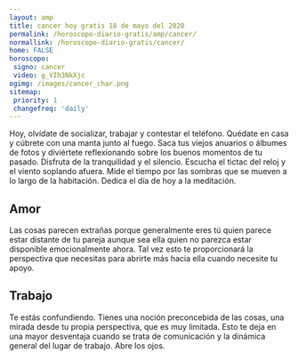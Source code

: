 ```yaml
---
layout: amp
title: cancer hoy gratis 18 de mayo del 2020 
permalink: /horoscopo-diario-gratis/amp/cancer/
normallink: /horoscopo-diario-gratis/cancer/
home: FALSE
horoscopo:
 signo: cancer
 video: g_VIh3NkXjc
ogimg: /images/cancer_char.png
sitemap:
 priority: 1
 changefreq: 'daily'
---
```



Hoy, olvídate de socializar, trabajar y contestar el teléfono. Quédate en casa y cúbrete con una manta junto al fuego. Saca tus viejos anuarios o álbumes de fotos y diviértete reflexionando sobre los buenos momentos de tu pasado. Disfruta de la tranquilidad y el silencio. Escucha el tictac del reloj y el viento soplando afuera. Mide el tiempo por las sombras que se mueven a lo largo de la habitación. Dedica el día de hoy a la meditación.

## Amor

Las cosas parecen extrañas porque generalmente eres tú quien parece estar distante de tu pareja aunque sea ella quien no parezca estar disponible emocionalmente ahora. Tal vez esto te proporcionará la perspectiva que necesitas para abrirte más hacia ella cuando necesite tu apoyo.

## Trabajo

Te estás confundiendo. Tienes una noción preconcebida de las cosas, una mirada desde tu propia perspectiva, que es muy limitada. Esto te deja en una mayor desventaja cuando se trata de comunicación y la dinámica general del lugar de trabajo. Abre los ojos.